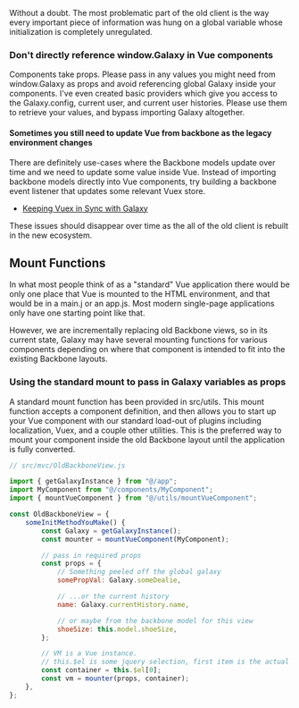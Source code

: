 Without a doubt. The most problematic part of the old client is the way every important piece of
information was hung on a global variable whose initialization is completely unregulated.

### Don't directly reference window.Galaxy in Vue components

Components take props. Please pass in any values you might need from window.Galaxy as props and
avoid referencing global Galaxy inside your components. I've even created basic providers which give
you access to the Galaxy.config, current user, and current user histories. Please use them to
retrieve your values, and bypass importing Galaxy altogether.

#### Sometimes you still need to update Vue from backbone as the legacy environment changes

There are definitely use-cases where the Backbone models update over time and we need to update some
value inside Vue. Instead of importing backbone models directly into Vue components, try building a
backbone event listener that updates some relevant Vuex store.

-   [Keeping Vuex in Sync with
    Galaxy](https://github.com/galaxyproject/galaxy/blob/dev/client/src/store/syncVuexToGalaxy.js)

These issues should disappear over time as the all of the old client is rebuilt in the new
ecosystem.

## Mount Functions

In what most people think of as a "standard" Vue application there would be only one place that Vue
is mounted to the HTML environment, and that would be in a main.j or an app.js. Most modern
single-page applications only have one starting point like that.

However, we are incrementally replacing old Backbone views, so in its current state, Galaxy may have
several mounting functions for various components depending on where that component is intended to
fit into the existing Backbone layouts.

### Using the standard mount to pass in Galaxy variables as props

A standard mount function has been provided in src/utils. This mount function accepts a component
definition, and then allows you to start up your Vue component with our standard load-out of plugins
including localization, Vuex, and a couple other utilities. This is the preferred way to mount your
component inside the old Backbone layout until the application is fully converted.

```js static
// src/mvc/OldBackboneView.js

import { getGalaxyInstance } from "@/app";
import MyComponent from "@/components/MyComponent";
import { mountVueComponent } from "@/utils/mountVueComponent";

const OldBackboneView = {
    someInitMethodYouMake() {
        const Galaxy = getGalaxyInstance();
        const mounter = mountVueComponent(MyComponent);

        // pass in required props
        const props = {
            // Something peeled off the global galaxy
            somePropVal: Galaxy.someDealie,

            // ...or the current history
            name: Galaxy.currentHistory.name,

            // or maybe from the backbone model for this view
            shoeSize: this.model.shoeSize,
        };

        // VM is a Vue instance.
        // this.$el is some jquery selection, first item is the actual DOM object
        const container = this.$el[0];
        const vm = mounter(props, container);
    },
};
```
